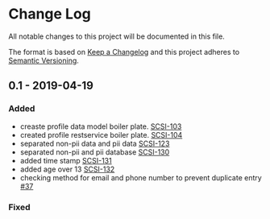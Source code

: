 # Change Log
All notable changes to this project will be documented in this file.

The format is based on [Keep a Changelog](http://keepachangelog.com/)
and this project adheres to [Semantic Versioning](http://semver.org/).

## 0.1 - 2019-04-19
### Added
- creaste profile data model boiler plate.
[SCSI-103](https://opensource.ncsa.illinois.edu/jira/browse/SCCI-103)
- created profile restservice boiler plate.
[SCSI-104](https://opensource.ncsa.illinois.edu/jira/browse/SCCI-104)
- separated non-pii data and pii data
[SCSI-123](https://opensource.ncsa.illinois.edu/jira/browse/SCCI-123)
- separated non-pii and pii database
[SCSI-130](https://opensource.ncsa.illinois.edu/jira/browse/SCCI-130)
- added time stamp
[SCSI-131](https://opensource.ncsa.illinois.edu/jira/browse/SCCI-131)
- added age over 13
[SCSI-132](https://opensource.ncsa.illinois.edu/jira/browse/SCCI-132)
- checking method for email and phone number to prevent duplicate entry
[#37](https://github.com/rokwire/rokwire-building-blocks-api/issues/37)

### Fixed

